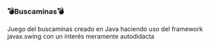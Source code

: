 ### 💣Buscaminas💣
Juego del buscaminas creado en Java haciendo uso del framework javax.swing con un interés meramente autodidacta
